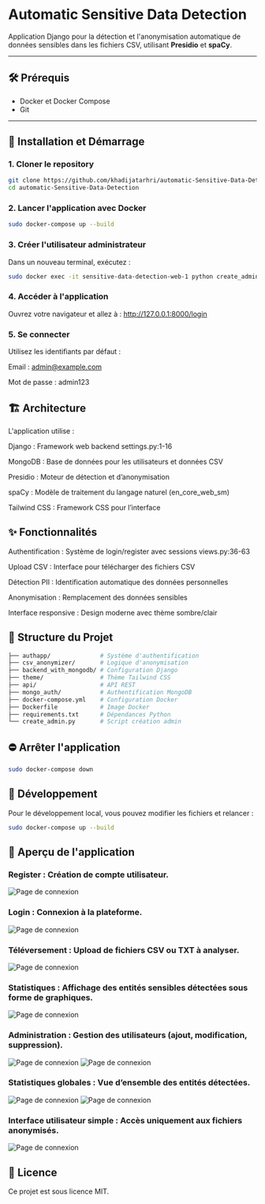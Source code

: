 # Automatic Sensitive Data Detection

Application Django pour la détection et l'anonymisation automatique de données sensibles dans les fichiers CSV, utilisant **Presidio** et **spaCy**.

---

## 🛠️ Prérequis

- Docker et Docker Compose  
- Git  

---

## 🚀 Installation et Démarrage

### 1. Cloner le repository

```bash
git clone https://github.com/khadijatarhri/automatic-Sensitive-Data-Detection.git  
cd automatic-Sensitive-Data-Detection
```
### 2. Lancer l'application avec Docker
```bash
sudo docker-compose up --build
```
### 3. Créer l'utilisateur administrateur  
Dans un nouveau terminal, exécutez :

```bash
sudo docker exec -it sensitive-data-detection-web-1 python create_admin.py
```
### 4. Accéder à l'application
Ouvrez votre navigateur et allez à :
http://127.0.0.1:8000/login

### 5. Se connecter
Utilisez les identifiants par défaut :

Email : admin@example.com

Mot de passe : admin123

## 🏗️ Architecture

L'application utilise :

Django : Framework web backend settings.py:1-16

MongoDB : Base de données pour les utilisateurs et données CSV

Presidio : Moteur de détection et d’anonymisation

spaCy : Modèle de traitement du langage naturel (en_core_web_sm)

Tailwind CSS : Framework CSS pour l’interface

## ✨ Fonctionnalités
Authentification : Système de login/register avec sessions views.py:36-63

Upload CSV : Interface pour télécharger des fichiers CSV

Détection PII : Identification automatique des données personnelles

Anonymisation : Remplacement des données sensibles

Interface responsive : Design moderne avec thème sombre/clair

## 📁 Structure du Projet
```bash
├── authapp/              # Système d'authentification  
├── csv_anonymizer/       # Logique d'anonymisation  
├── backend_with_mongodb/ # Configuration Django  
├── theme/                # Thème Tailwind CSS  
├── api/                  # API REST  
├── mongo_auth/           # Authentification MongoDB  
├── docker-compose.yml    # Configuration Docker  
├── Dockerfile            # Image Docker  
├── requirements.txt      # Dépendances Python  
└── create_admin.py       # Script création admin
```
## ⛔ Arrêter l'application
```bash
sudo docker-compose down
```
## 🔧 Développement
Pour le développement local, vous pouvez modifier les fichiers et relancer :

```bash
sudo docker-compose up --build
```


## 📸 Aperçu de l'application

### Register : Création de compte utilisateur.
![Page de connexion](assets/register.png)

### Login : Connexion à la plateforme.
![Page de connexion](assets/login.png)

### Téléversement : Upload de fichiers CSV ou TXT à analyser.
![Page de connexion](assets/upload.png)

### Statistiques : Affichage des entités sensibles détectées sous forme de graphiques.
![Page de connexion](assets/SelectEntities.png)

### Administration : Gestion des utilisateurs (ajout, modification, suppression).
![Page de connexion](assets/AddingUsers.png)
![Page de connexion](assets/addkhadija.png)


### Statistiques globales : Vue d’ensemble des entités détectées.
![Page de connexion](assets/Statistics.png)
![Page de connexion](assets/statistics2.png)


### Interface utilisateur simple : Accès uniquement aux fichiers anonymisés.
![Page de connexion](assets/usersinterface.png)


## 📄 Licence
Ce projet est sous licence MIT.
